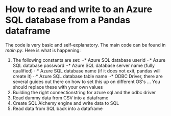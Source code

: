 # How to read and write to an Azure SQL database from a Pandas dataframe
The code is very basic and self-explanatory. The main code can be found in *main.py*. Here is what is happening:
1. The following constants are set:
⋅⋅* Azure SQL database userid
⋅⋅* Azure SQL database password
⋅⋅* Azure SQL database server name (fully qualified)
⋅⋅* Azure SQL database name (if it does not exit, pandas will create it)
⋅⋅* Azure SQL database table name
⋅⋅* ODBC Driver, there are several guides out there on how to set this up on different OS's
... You should replace these with your own values
2. Building the right connectionstring for azure sql and the odbc driver 
3. Read dummy data from CSV into a dataframe
4. Create SQL Alchemy engine and write data to SQL
5. Read data from SQL back into a dataframe
